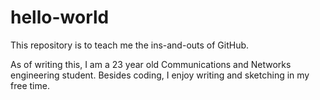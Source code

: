# hello-world
This repository is to teach me the ins-and-outs of GitHub.

As of writing this, I am a 23 year old Communications and Networks engineering student. Besides coding, I enjoy writing and sketching in my free time. 
